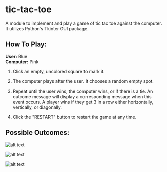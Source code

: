 # tic-tac-toe
A module to implement and play a game of tic tac toe against the computer. 
It utilizes Python's Tkinter GUI package.

## How To Play:

**User:** Blue</br>
**Computer:** Pink

1. Click an empty, uncolored square to mark it.

2. The computer plays after the user. It chooses a random empty spot. 

3. Repeat until the user wins, the computer wins, or if there
is a tie. An outcome message will display a corresponding message when 
this event occurs. A player wins if they get 3 in a row either 
horizontally, vertically, or diagonally.

4. Click the "RESTART" button to restart the game at any time.


## Possible Outcomes:

![alt text](https://user-images.githubusercontent.com/34634457/34197518-b6a82712-e51b-11e7-922a-830178c94159.png)

![alt text](https://user-images.githubusercontent.com/34634457/34228370-4ab8bc8c-e585-11e7-81f0-19aa4d59eef9.png)

![alt text](https://user-images.githubusercontent.com/34634457/34228373-4bc0c4bc-e585-11e7-9b53-6b6a0ef733d5.png)
